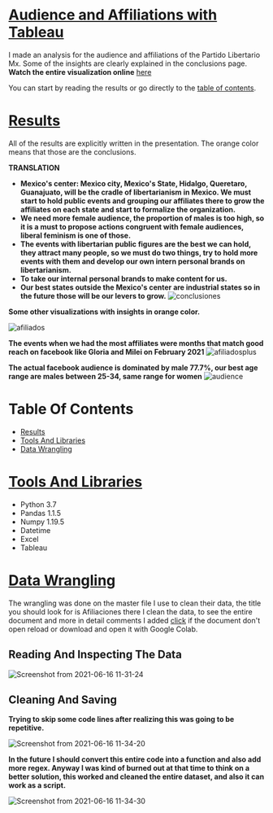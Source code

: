 # [Audience and Affiliations with Tableau](#Table-Of-Contents)
I made an analysis for the audience and affiliations of the Partido Libertario Mx. Some of the insights are clearly explained in the conclusions page.
**Watch the entire visualization online** [here](https://public.tableau.com/app/profile/jorge.pablo/viz/AudienciaPlib2021/AudienciaFByAfiliados)

You can start by reading the results or go directly to the [table of contents](#Table-Of-Contents).

# [Results](#Table-Of-Contents)
All of the results are explicitly written in the presentation. The orange color means that those are the conclusions.

**TRANSLATION**
*  **Mexico's center: Mexico city, Mexico's State, Hidalgo, Queretaro, Guanajuato, will be the cradle of libertarianism in Mexico. We must start to hold public events and grouping our affiliates there to grow the affiliates on each state and start to formalize the organization.**
*  **We need more female audience, the proportion of males is too high, so it is a must to propose actions congruent with female audiences, liberal feminism is one of those.**
*  **The events with libertarian public figures are the best we can hold, they attract many people, so we must do two things, try to hold more events with them and develop our own intern personal brands on libertarianism.**
*  **To take our internal personal brands to make content for us.**
*  **Our best states outside the Mexico's center are industrial states so in the future those will be our levers to grow.**
![conclusiones](https://user-images.githubusercontent.com/58957744/122263587-39826900-ce9c-11eb-97d3-cf1238688e88.png)

**Some other visualizations with insights in orange color.**

![afiliados](https://user-images.githubusercontent.com/58957744/122263790-7189ac00-ce9c-11eb-837b-35f42d2fe109.png)

**The events when we had the most affiliates were months that match good reach on facebook like Gloria and Milei on February 2021**
![afiliadosplus](https://user-images.githubusercontent.com/58957744/122263800-72bad900-ce9c-11eb-9473-d4176bc9c7f9.png)

**The actual facebook audience is dominated by male 77.7%, our best age range are males between 25-34, same range for women**
![audience](https://user-images.githubusercontent.com/58957744/122265408-4ef89280-ce9e-11eb-9e97-9897637a1265.png)


# Table Of Contents

* [Results](#Results)
* [Tools And Libraries](#Tools-And-Libraries)
* [Data Wrangling](#Data-Wrangling)


# [Tools And Libraries](#Table-Of-Contents)
  * Python 3.7
  * Pandas 1.1.5
  * Numpy 1.19.5
  * Datetime
  * Excel
  * Tableau

# [Data Wrangling](#Table-Of-Contents)
The wrangling was done on the master file I use to clean their data, the title you should look for is Afiliaciones there I clean the data, to see the entire document and more in detail comments I added [click](https://github.com/JorgePablol/Audience-and-Affiliations-Tableau-PLibMx/blob/main/Libertarian_cleaning.ipynb) if the document don't open reload or download and open it with Google Colab. 

## Reading And Inspecting The Data
![Screenshot from 2021-06-16 11-31-24](https://user-images.githubusercontent.com/58957744/122258286-8105f680-ce96-11eb-8a19-ca53249e7080.png)

## Cleaning And Saving
**Trying to skip some code lines after realizing this was going to be repetitive.**

![Screenshot from 2021-06-16 11-34-20](https://user-images.githubusercontent.com/58957744/122258821-1bfed080-ce97-11eb-8738-ce85a172997f.png)

**In the future I should convert this entire code into a function and also add more regex. Anyway I was kind of burned out at that time to think on a better solution, this worked and cleaned the entire dataset, and also it can work as a script.**

![Screenshot from 2021-06-16 11-34-30](https://user-images.githubusercontent.com/58957744/122258887-3042cd80-ce97-11eb-8cb2-d5d60e81d7b9.png)





